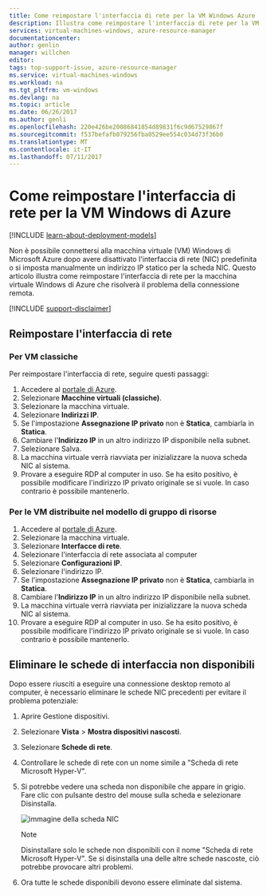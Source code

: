 ```yaml
---
title: Come reimpostare l'interfaccia di rete per la VM Windows Azure | Microsoft Docs
description: Illustra come reimpostare l'interfaccia di rete per la VM Windows Azure
services: virtual-machines-windows, azure-resource-manager
documentationcenter: 
author: genlin
manager: willchen
editor: 
tags: top-support-issue, azure-resource-manager
ms.service: virtual-machines-windows
ms.workload: na
ms.tgt_pltfrm: vm-windows
ms.devlang: na
ms.topic: article
ms.date: 06/26/2017
ms.author: genli
ms.openlocfilehash: 220e426be20086841854d89831f6c9d67529867f
ms.sourcegitcommit: f537befafb079256fba0529ee554c034d73f36b0
ms.translationtype: MT
ms.contentlocale: it-IT
ms.lasthandoff: 07/11/2017
---
```

# <a name="how-to-reset-network-interface-for-azure-windows-vm"></a>Come reimpostare l'interfaccia di rete per la VM Windows di Azure 

[!INCLUDE [learn-about-deployment-models](../../../includes/learn-about-deployment-models-both-include.md)]

Non è possibile connettersi alla macchina virtuale (VM) Windows di Microsoft Azure dopo avere disattivato l'interfaccia di rete (NIC) predefinita o si imposta manualmente un indirizzo IP statico per la scheda NIC. Questo articolo illustra come reimpostare l'interfaccia di rete per la macchina virtuale Windows di Azure che risolverà il problema della connessione remota.

[!INCLUDE [support-disclaimer](../../../includes/support-disclaimer.md)]
## <a name="reset-network-interface"></a>Reimpostare l'interfaccia di rete

### <a name="for-classic-vms"></a>Per VM classiche

Per reimpostare l'interfaccia di rete, seguire questi passaggi:

1.  Accedere al [portale di Azure]( https://ms.portal.azure.com).
2.  Selezionare **Macchine virtuali (classiche)**.
3.  Selezionare la macchina virtuale.
4.  Selezionare **Indirizzi IP**.
5.  Se l'impostazione **Assegnazione IP privato** non è **Statica**, cambiarla in **Statica**.
6.  Cambiare l'**Indirizzo IP** in un altro indirizzo IP disponibile nella subnet.
7.  Selezionare Salva.
8.  La macchina virtuale verrà riavviata per inizializzare la nuova scheda NIC al sistema.
9.  Provare a eseguire RDP al computer in uso. Se ha esito positivo, è possibile modificare l'indirizzo IP privato originale se si vuole. In caso contrario è possibile mantenerlo. 

### <a name="for-vms-deployed-in-resource-group-model"></a>Per le VM distribuite nel modello di gruppo di risorse

1.  Accedere al [portale di Azure]( https://ms.portal.azure.com).
2.  Selezionare la macchina virtuale.
3.  Selezionare **Interfacce di rete**.
4.  Selezionare l'interfaccia di rete associata al computer
5.  Selezionare **Configurazioni IP**.
6.  Selezionare l'indirizzo IP. 
7.  Se l'impostazione **Assegnazione IP privato** non è **Statica**, cambiarla in **Statica**.
8.  Cambiare l'**Indirizzo IP** in un altro indirizzo IP disponibile nella subnet.
9. La macchina virtuale verrà riavviata per inizializzare la nuova scheda NIC al sistema.
10. Provare a eseguire RDP al computer in uso. Se ha esito positivo, è possibile modificare l'indirizzo IP privato originale se si vuole. In caso contrario è possibile mantenerlo. 

## <a name="delete-the-unavailable-nics"></a>Eliminare le schede di interfaccia non disponibili
Dopo essere riusciti a eseguire una connessione desktop remoto al computer, è necessario eliminare le schede NIC precedenti per evitare il problema potenziale:

1.  Aprire Gestione dispositivi.
2.  Selezionare **Vista** > **Mostra dispositivi nascosti**.
3.  Selezionare **Schede di rete**. 
4.  Controllare le schede di rete con un nome simile a "Scheda di rete Microsoft Hyper-V".
5.  Si potrebbe vedere una scheda non disponibile che appare in grigio. Fare clic con pulsante destro del mouse sulla scheda e selezionare Disinstalla.

    ![immagine della scheda NIC](media/reset-network-interface/nicpage.png)

    > [!NOTE]
    > Disinstallare solo le schede non disponibili con il nome "Scheda di rete Microsoft Hyper-V". Se si disinstalla una delle altre schede nascoste, ciò potrebbe provocare altri problemi.
    >
    >

6.  Ora tutte le schede disponibili devono essere eliminate dal sistema.